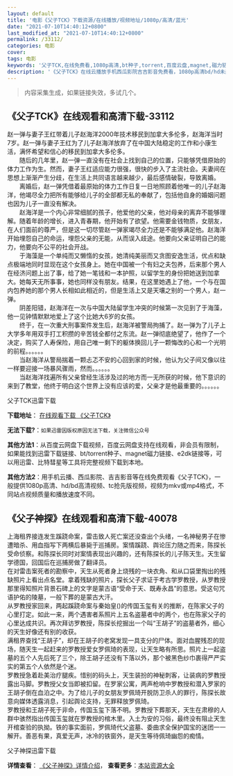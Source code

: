 ```yaml
---
layout: default
title: '电影《父子TCK》下载资源/在线播放/视频地址/1080p/高清/蓝光'
date: "2021-07-10T14:40:12+0800"
last_modified_at: "2021-07-10T14:40:12+0800"
permalink: /33112/
categories: 电影
cover:
tags: 电影
keywords: '父子TCK,在线免费看,1080p高清,bt种子,torrent,百度云盘,magnet,磁力链,迅雷下载资源'
description: '《父子TCK》在线云播放手机西瓜影院吉吉影音免费看，1080p高清bd/hd未删减完整版和tc抢先枪版，mkv/mp4格式，附带bt/torrent种子、magnet/磁力链、百度云盘、网盘资源迅雷下载链接'
---
```


>内容采集生成，如果链接失效，多试几个。


## 《父子TCK》在线观看和高清下载-33112

赵一弹与妻子王红带着儿子赵海洋2000年技术移民到加拿大多伦多，赵海洋当时7岁。赵一弹与妻子王红为了儿子赵海洋放弃了在中国大陆稳定的工作和小康生活，满怀希望和信心的移民到加拿大多伦多。<br />　　随后的几年里，赵一弹一直没有在社会上找到自己的位置，只能够凭借原始的体力工作为生。然而，妻子王红适应能力很强，很快的步入了主流社会。夫妻间在思想上渐渐产生分歧，在生活上共同语言越来越少，最后感情破裂，导致离婚。<br />　　离婚后，赵一弹凭借着最原始的体力工作日复一日地照顾着他唯一的儿子赵海洋，他竭尽全力把所有能够给儿子的全部都无私的奉献了，包括他自身的婚姻问题也因为儿子一直没有解决。<br />　　赵海洋是一个内心非常细腻的孩子，他爱他的父亲，他对母亲的离弃不能够理解。随着年龄的增长，进入青春期，他开始有了欲望。他需要金钱物质，女朋友，在人们面前的尊严，但是这一切尽管赵一弹家竭尽全力还是不能够满足他。赵海洋开始埋怨自己的命运，埋怨父亲的无能，从而误入歧途。他要向父亲证明自己的能力，他要向不公平的社会开战。<br />　　于海藻是一个单纯而又懒惰的女孩，她清纯美丽而又贪图安逸生活，优点和缺点极端地同时显现在这个女孩身上。她在中国被一个有妇之夫包养，后来那个男人在经济问题上出了事，给了她一笔钱和一本护照，以留学生的身份把她送到加拿大。她每天无所事事，她也同样没有朋友。结果，在这里她遇上了他，一个与在国内包养她的那个男人长相如此相近的，但是生活上又是天壤之别的一个男人，赵一弹。<br />　　阴差阳错，赵海洋在一次与中国大陆留学生冲突的时候第一次见到了于海藻，他一见钟情默默地爱上了这个比她大6岁的女孩。<br />　　终于，在一次重大刑事案件发生后，赵海洋被警局拘捕了。赵一弹为了儿子上大学多年用双手打工积攒的辛苦钱全都付之东流。赵一弹彻底绝望了，他作了一个决定，购买了人寿保险，用自己唯一剩下的躯体换回儿子一颗悔改的心和一个光明的前程。。。。。。<br />　　当赵海洋从警局揣着一颗忐忑不安的心回到家的时候，他认为父子间又像以往一样要迎接一场暴风骤雨，然而。。。。。。<br />　　当赵海洋找遍所有父亲曾经生活涉及过的地方而一无所获的时候，他下意识的来到了教堂，他终于明白这个世界上没有应该的爱，父亲才是他最重要的。。。。。。</p>


父子TCK迅雷下载

**下载地址**： [在线观看下载 《父子TCK》](https://www.993dy.com//vod-detail-id-15668.html) 


**无法下载?**：`如果迅雷因版权原因无法下载，关注微信公众号 `

**其他方法1**：从百度云网盘下载视频，百度云网盘支持在线观看，非会员有限制，如果能找到迅雷下载链接、bt/torrent种子、magnet磁力链接、e2dk链接等，可以用迅雷、比特彗星等工具将完整视频下载到本地。

**其他方法2**：用手机云播、西瓜影院、吉吉影音等在线免费观看《父子TCK》，一般提供1080p高清、hd/bd高清视频、tc抢先版视频，视频为mkv或mp4格式，不同站点视频质量和播放速度不同。


## 《父子神探》在线观看和高清下载-40078

上海租界接连发生蹊跷命案，雷击致人死亡案还没查出个头绪，一名神秘男子在惨遭暗杀、用血指写下两横后暴毙于巡捕房。案情蹊跷、舆论压力随之而来，陈探长受命侦察。和陈探长同时对案情表现出兴趣的，还有陈探长的儿子陈天生。天生留学德国，回国后在巡捕房做了翻译员。<br />在对雷击案死者的勘察中，天生从死者身上烧残的一块衣角、和从口袋里掏出的残缺照片上看出点名堂。拿着残缺的照片，探长父子求证于考古学罗教授，从罗教授那里得知照片背景石碑上的文字是蒙古语&ldquo;受命于天、既寿永昌&rdquo;的意思。受这句咒语护佑的陵墓，一般下葬的是蒙古大汗。<br />从罗教授家回来，两起蹊跷命案与秦始皇()的传国玉玺有关的推断，在陈家父子的心里打定。如此一来，两个遇害者系照片上五名盗墓者中的两个，也在陈家父子的心里达成共识。再次拜访罗教授，陈探长挖掘出一个叫“王胡子&rdquo;的盗墓者外，细心的天生好像还有别的收获。<br />满租界查找&ldquo;王胡子&rdquo;，却在王胡子的老窝发现一具支分的尸体。面对血腥残忍的现场，随天生一起赶来的罗教授爱女罗佩琦的表现，让天生略有所思。照片上一起盗墓的五个人先后死了三个，除王胡子还没有下落以外，那个被黑色纱巾裹得严严实实的第五个人依然是个迷。<br />罗教授急着赴美治疗腿疾。惜别的码头上，天生装扮的神秘刺客，让装病的罗教授露出马脚。罗教授父女当即被扣留。在罗家公寓，两声枪响中罗教授和潜入罗家的王胡子倒在血泊之中。为了给儿子的女朋友罗佩琦开脱防卫杀人的罪行，陈探长故意向媒体透露消息，引起舆论支持，无罪释放罗佩琦。<br />罗教授和王胡子死于非命，传国玉玺下落不明。罗教授下葬那天，天生在肃穆的人群中骇然指出传国玉玺就在罗教授的棺木里。入土为安的习俗，最终没有阻止天生开棺查验的执拗。铁的事实面前，罗佩琦代父盗墓、委曲求全保护国宝的迷团一一解开。善恶有果，真爱无声，冰冷的铁窗外，是天生等待佩琦幽怨的痴情。</p>


父子神探迅雷下载

**详情查看**： [《父子神探》详情介绍](/movie/40078/)， **查看更多**：[本站资源大全](/movie/t/all/)

